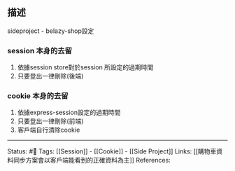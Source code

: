 

## 描述

sideproject - belazy-shop設定
### session 本身的去留
1. 依據session store對於session 所設定的過期時間
2. 只要登出一律刪除(後端)


### cookie 本身的去留
1. 依據express-session設定的過期時間
2. 只要登出一律刪除(前端)
3. 客戶端自行清除cookie

---
Status: #🌱 
Tags:
[[Session]] - [[Cookie]] - [[Side Project]]
Links:
[[購物車資料同步方案會以客戶端能看到的正確資料為主]]
References: